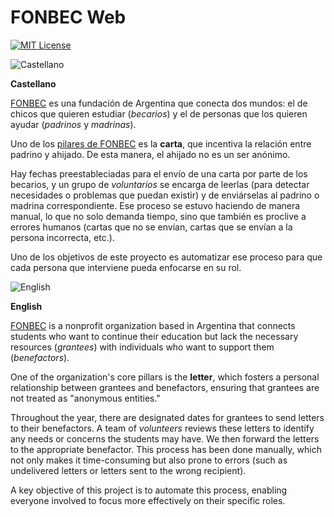 # FONBEC Web
[![MIT License](https://img.shields.io/badge/license-MIT-green.svg)](https://github.com/ignacioerrico/fonbec-web/blob/main/LICENSE.txt)

![Castellano](https://github.com/madebybowtie/FlagKit/raw/master/Assets/PNG/AR@2x.png?raw=true)

**Castellano**

[FONBEC](http://www.fonbec.org.ar/) es una fundación de Argentina que conecta
dos mundos: el de chicos que quieren estudiar (_becarios_) y el de personas que
los quieren ayudar (_padrinos_ y _madrinas_).

Uno de los [pilares de FONBEC](https://www.fonbec.org.ar/?page_id=12) es la
**carta**, que incentiva la relación entre padrino y ahijado.  De esta manera,
el ahijado no es un ser anónimo.

Hay fechas preestableciadas para el envío de una carta por parte de los
becarios, y un grupo de _voluntarios_ se encarga de leerlas (para detectar
necesidades o problemas que puedan existir) y de enviárselas al padrino o
madrina correspondiente.  Ese proceso se estuvo haciendo de manera manual, lo
que no solo demanda tiempo, sino que también es proclive a errores humanos
(cartas que no se envían, cartas que se envían a la persona incorrecta, etc.).

Uno de los objetivos de este proyecto es automatizar ese proceso para que cada
persona que interviene pueda enfocarse en su rol.

![English](https://github.com/madebybowtie/FlagKit/raw/master/Assets/PNG/US@2x.png?raw=true)

**English**

[FONBEC](http://www.fonbec.org.ar/) is a nonprofit organization based in
Argentina that connects students who want to continue their education but lack
the necessary resources (_grantees_) with individuals who want to support them
(_benefactors_).

One of the organization's core pillars is the **letter**, which fosters a
personal relationship between grantees and benefactors, ensuring that grantees
are not treated as "anonymous entities."

Throughout the year, there are designated dates for grantees to send letters to
their benefactors. A team of _volunteers_ reviews these letters to identify any
needs or concerns the students may have. We then forward the letters to the
appropriate benefactor. This process has been done manually, which not only
makes it time-consuming but also prone to errors (such as undelivered letters
or letters sent to the wrong recipient).

A key objective of this project is to automate this process, enabling everyone
involved to focus more effectively on their specific roles.